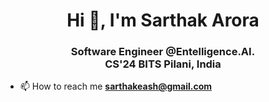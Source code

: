 <h1 align="center">Hi 👋, I'm Sarthak Arora</h1>
<h3 align="center">Software Engineer @Entelligence.AI. <br/> CS'24 BITS Pilani, India</h3>

- 📫 How to reach me **sarthakeash@gmail.com**
